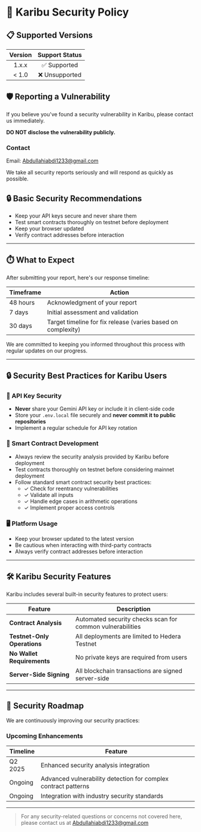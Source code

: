 # 🔐 Karibu Security Policy

## 📋 Supported Versions

| Version | Support Status |
|:-------:|:--------------:|
| 1.x.x   | ✅ Supported   |
| < 1.0   | ❌ Unsupported |

## 🛡️ Reporting a Vulnerability

If you believe you've found a security vulnerability in Karibu, please contact us immediately.

**DO NOT disclose the vulnerability publicly.**

### Contact

Email: [Abdullahiabdi1233@gmail.com](mailto:Abdullahiabdi1233@gmail.com)

We take all security reports seriously and will respond as quickly as possible.

## 🔒 Basic Security Recommendations

- Keep your API keys secure and never share them
- Test smart contracts thoroughly on testnet before deployment
- Keep your browser updated
- Verify contract addresses before interaction

---

## ⏱️ What to Expect

After submitting your report, here's our response timeline:

| Timeframe | Action |
|-----------|--------|
| 48 hours | Acknowledgment of your report |
| 7 days | Initial assessment and validation |
| 30 days | Target timeline for fix release (varies based on complexity) |

We are committed to keeping you informed throughout this process with regular updates on our progress.

---

## 🔒 Security Best Practices for Karibu Users

### 🔑 API Key Security

- **Never** share your Gemini API key or include it in client-side code
- Store your `.env.local` file securely and **never commit it to public repositories**
- Implement a regular schedule for API key rotation

### 📝 Smart Contract Development

- Always review the security analysis provided by Karibu before deployment
- Test contracts thoroughly on testnet before considering mainnet deployment
- Follow standard smart contract security best practices:
  - ✓ Check for reentrancy vulnerabilities
  - ✓ Validate all inputs
  - ✓ Handle edge cases in arithmetic operations
  - ✓ Implement proper access controls

### 🖥️ Platform Usage

- Keep your browser updated to the latest version
- Be cautious when interacting with third-party contracts
- Always verify contract addresses before interaction

---

## 🛠️ Karibu Security Features

Karibu includes several built-in security features to protect users:

| Feature | Description |
|---------|-------------|
| **Contract Analysis** | Automated security checks scan for common vulnerabilities |
| **Testnet-Only Operations** | All deployments are limited to Hedera Testnet |
| **No Wallet Requirements** | No private keys are required from users |
| **Server-Side Signing** | All blockchain transactions are signed server-side |

---

## 🔮 Security Roadmap

We are continuously improving our security practices:

### Upcoming Enhancements

| Timeline | Feature |
|----------|---------|
| Q2 2025 | Enhanced security analysis integration |
| Ongoing | Advanced vulnerability detection for complex contract patterns |
| Ongoing | Integration with industry security standards |

---

> For any security-related questions or concerns not covered here, please contact us at [Abdullahiabdi1233@gmail.com](mailto:Abdullahiabdi1233@gmail.com) 